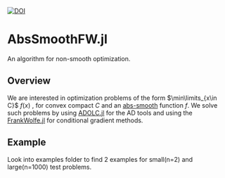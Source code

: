 [![DOI](https://zenodo.org/badge/793075266.svg)](https://zenodo.org/doi/10.5281/zenodo.11198550)

# AbsSmoothFW.jl
An algorithm for non-smooth optimization.

## Overview
We are interested in optimization problems of the form $\min\limits_{x\in C}$  $f(x)$ , for convex compact $C$ and an [abs-smooth](https://optimization-online.org/wp-content/uploads/2012/09/3597.pdf) function $f$.
We solve such problems by using [ADOLC.jl](https://github.com/TimSiebert1/ADOLC.jl/tree/master) for the AD tools and using the [FrankWolfe.jl](https://github.com/ZIB-IOL/FrankWolfe.jl) for conditional gradient methods.

## Example
Look into examples folder to find 2 examples for small(n=2) and large(n=1000) test problems.

 
